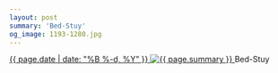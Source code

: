 ```yaml
---
layout: post
summary: 'Bed-Stuy'
og_image: 1193-1280.jpg
---
```


<p>
 <time>
  <a href="/1193">
   {{ page.date | date: "%B %-d, %Y" }}
  </a>
 </time>
 <a href="/1193">
  <img alt="{{ page.summary }}" sizes="(min-width: 700px) 50vw, calc(100vw - 2rem)" src="{{ site.assets_url }}/1193-640.jpg" srcset="{{ site.assets_url }}/1193-320.jpg 320w, {{ site.assets_url }}/1193-640.jpg 640w, {{ site.assets_url }}/1193-960.jpg 960w, {{ site.assets_url }}/1193-1280.jpg 1280w"/>
 </a>
 <span>
  Bed-Stuy
 </span>
</p>
